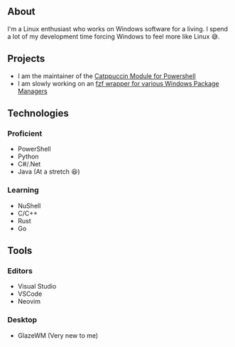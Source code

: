 ## About
I'm a Linux enthusiast who works on Windows software for a living. I spend a lot of my development time forcing Windows to feel more like Linux 😅.

## Projects
- I am the maintainer of the [Catppuccin Module for Powershell](https://github.com/Catppuccin/PowerShell)
- I am slowly working on an [fzf wrapper for various Windows Package Managers](https://github.com/JK-Flip-Flop96/fuzzy-winget)

## Technologies
### Proficient
- PowerShell
- Python
- C#/.Net 
- Java (At a stretch 😆)

### Learning
- NuShell
- C/C++
- Rust
- Go
 
## Tools
### Editors
- Visual Studio
- VSCode
- Neovim

### Desktop
- GlazeWM (Very new to me)

<!---
JK-Flip-Flop96/JK-Flip-Flop96 is a ✨ special ✨ repository because its `README.md` (this file) appears on your GitHub profile.
You can click the Preview link to take a look at your changes.
--->
